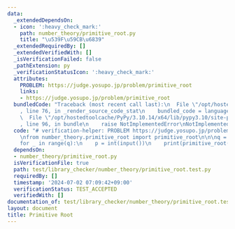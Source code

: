 ```yaml
---
data:
  _extendedDependsOn:
  - icon: ':heavy_check_mark:'
    path: number_theory/primitive_root.py
    title: "\u539F\u59CB\u6839"
  _extendedRequiredBy: []
  _extendedVerifiedWith: []
  _isVerificationFailed: false
  _pathExtension: py
  _verificationStatusIcon: ':heavy_check_mark:'
  attributes:
    PROBLEM: https://judge.yosupo.jp/problem/primitive_root
    links:
    - https://judge.yosupo.jp/problem/primitive_root
  bundledCode: "Traceback (most recent call last):\n  File \"/opt/hostedtoolcache/PyPy/3.10.14/x64/lib/pypy3.10/site-packages/onlinejudge_verify/documentation/build.py\"\
    , line 76, in _render_source_code_stat\n    bundled_code = language.bundle(\n\
    \  File \"/opt/hostedtoolcache/PyPy/3.10.14/x64/lib/pypy3.10/site-packages/onlinejudge_verify/languages/python.py\"\
    , line 96, in bundle\n    raise NotImplementedError\nNotImplementedError\n"
  code: "# verification-helper: PROBLEM https://judge.yosupo.jp/problem/primitive_root\n\
    \nfrom number_theory.primitive_root import primitive_root\n\n\nq = int(input())\n\
    for _ in range(q):\n    p = int(input())\n    print(primitive_root(p))\n"
  dependsOn:
  - number_theory/primitive_root.py
  isVerificationFile: true
  path: test/library_checker/number_theory/primitive_root.test.py
  requiredBy: []
  timestamp: '2024-07-02 07:09:42+09:00'
  verificationStatus: TEST_ACCEPTED
  verifiedWith: []
documentation_of: test/library_checker/number_theory/primitive_root.test.py
layout: document
title: Primitive Root
---
```


